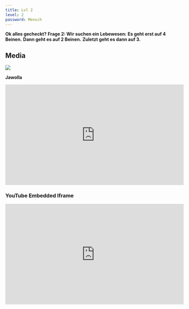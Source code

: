 ```yaml
---
title: Lvl 2
level: 2
password: Mensch
---
```


**Ok alles gecheckt?**
**Frage 2: Wir suchen ein Lebewesen:**
**Es geht erst auf 4 Beinen.**
**Dann geht es auf 2 Beinen.**
**Zuletzt geht es dann auf 3.**


<div class="divider"></div>

## Media
<img src="http://www.google.com.au/images/nav_logo7.png">

**Jawolla**

<iframe width="560" height="315" src="http://www.google.com.au/images/nav_logo7.png" frameborder="0" allowfullscreen></iframe>

### YouTube Embedded Iframe

<iframe width="560" height="315" src="https://www.youtube.com/embed/OC2GCm5p0l8" frameborder="0" allowfullscreen></iframe>
